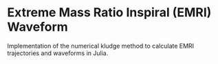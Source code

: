 # Extreme Mass Ratio Inspiral (EMRI) Waveform

Implementation of the numerical kludge method to calculate EMRI trajectories and waveforms in Julia.
